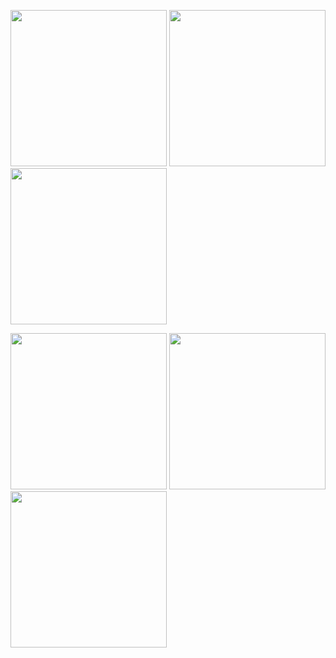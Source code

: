 





<img src="https://user-images.githubusercontent.com/121868184/235318905-26468d2c-a47b-4390-af79-c25d8a671540.jpeg" width="250px">       <img src="https://user-images.githubusercontent.com/121868184/235318903-b38dcc35-19fc-4bb1-8043-158e7e688eb3.jpeg" width="250px">       <img src="https://user-images.githubusercontent.com/121868184/235318898-b947d8de-9fc3-4a86-8f9d-3dc6a6bc65a6.jpeg" width="250px">



<img src="https://user-images.githubusercontent.com/121868184/235318958-cc8f1d71-ec1b-4942-932a-5f545bd0759e.jpeg" width="250px">       <img src="https://user-images.githubusercontent.com/121868184/235318908-546722ff-c345-49eb-8337-91319d6c521b.jpeg" width="250px">       <img src="https://user-images.githubusercontent.com/121868184/235318901-854a8333-5925-4ba9-8261-2c361c35ad1d.jpeg" width="250px">
